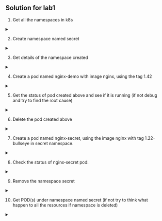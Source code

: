 ## Solution for lab1


1. Get all the namespaces in k8s 

<details>

<summary></summary>

`kubectl get namespaces`

</details>


2. Create namespace named secret


<details>

<summary></summary>

`kubectl create namespace secret`

</details>


3. Get details of the namespace created

<details>

<summary></summary>

`kubectl describe namespace secret`

</details>


4. Create a pod named nginx-demo with image nginx, using the tag 1.42

<details>

<summary></summary>

`kubectl run nginx-demo --image=nginx:1.42`

</details>


5. Get the status of pod created above and see if it is running (if not debug and try to find the root cause)

<details>

<summary></summary>

`kubectl get pods` (to get all running pods in default namespace)

`kubectl get pods nginx-demo` (to get specific named pod under default namespace)

The status of pod will be ImagePullBackOff or ErrImagePull
the reason being the required image nginx:1.42 is not found.
To get more info about diff between error ImagePullBackOff and ErrImagePull refer this [link](https://komodor.com/learn/how-to-fix-errimagepull-and-imagepullbackoff/) 
    
</details>


6. Delete the pod created above

<details>

<summary></summary>

`kubectl delete pod nginx-demo`

</details>


7. Create a pod named nginx-secret, using the image nginx with tag 1.22-bullseye in secret namespace.

<details>

<summary></summary>

`kubectl run nginx-secret --image nginx:1.22-bullseye -n secret`

</details>


8. Check the status of nginx-secret pod.

<details>

<summary></summary>

`kubectl get pods nginx-secret -n secret` (to get particular named pod created under namespace)

`kubectl get pods -n secret` (to get all pods for namespace secret)

</details>


9. Remove the namespace secret

<details>

<summary></summary>

`kubectl delete ns secret`

</details>


10. Get POD(s) under namespace named secret
(if not try to think what happen to all the resources if namespace is deleted)

<details>

<summary></summary>

`kubectl get pods --all-namespaces` (will not display the pod)
`kubectl get pods nginx-secret -n secret` (will give error "Error from server (NotFound): namespaces "secret" not found")
`kubectl get pods -n secret` (will display message "No resources found in secret namespace.")
    
On deleting the namespace all the resources associated with the namespaces are deleted

</details>
